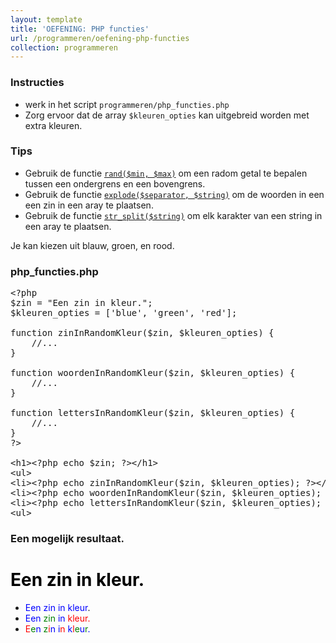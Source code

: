 ```yaml
---
layout: template
title: 'OEFENING: PHP functies'
url: /programmeren/oefening-php-functies
collection: programmeren
---
```

<div class="highlight">
    <h3>Instructies</h3>
    <ul>
        <li>werk in het script <code>programmeren/php_functies.php</code></li>
        <li>Zorg ervoor dat de array <code>$kleuren_opties</code> kan uitgebreid worden met extra kleuren.</li>
    </ul>
    <h3>Tips</h3>
    <ul>
        <li>Gebruik de functie <a target="_blank" href="https://www.php.net/manual/en/function.rand.php"><code>rand($min, $max)</code></a> om een radom getal te bepalen tussen een ondergrens en een bovengrens.</li>
        <li>Gebruik de functie <a target="_blank" href="https://www.php.net/manual/en/function.explode.php"><code>explode($separator, $string)</code></a> om de woorden in een een zin in een aray te plaatsen.</li>
        <li>Gebruik de functie <a target="_blank" href="https://www.php.net/manual/en/function.str-split.php"><code>str_split($string)</code></a> om elk karakter van een string in een aray te plaatsen.</li>
    </ul>
</div>

Je kan kiezen uit blauw, groen, en rood.

### php_functies.php
<pre data-enlighter-theme="beyond" data-enlighter-language="php">
&lt;?php
$zin = "Een zin in kleur.";
$kleuren_opties = ['blue', 'green', 'red'];

function zinInRandomKleur($zin, $kleuren_opties) {
    //...
}

function woordenInRandomKleur($zin, $kleuren_opties) {
    //...
}

function lettersInRandomKleur($zin, $kleuren_opties) {
    //...
}
?&gt;

&lt;h1&gt;&lt;?php echo $zin; ?&gt;&lt;/h1&gt;
&lt;ul&gt;
&lt;li&gt;&lt;?php echo zinInRandomKleur($zin, $kleuren_opties); ?&gt;&lt;/li&gt;
&lt;li&gt;&lt;?php echo woordenInRandomKleur($zin, $kleuren_opties); ?&gt;&lt;/li&gt;
&lt;li&gt;&lt;?php echo lettersInRandomKleur($zin, $kleuren_opties); ?&gt;&lt;/li&gt;
&lt;ul&gt;
</pre>

### Een mogelijk resultaat.
<div class="shadow result">
<h1 style="color: black">Een zin in kleur.</h1>
<ul>
    <li><span style="color: blue">Een zin in kleur</span>.</li>
    <li><span style="color: blue">Een</span> <span style="color: green">zin</span> <span style="color: blue">in</span> <span style="color: red">kleur.</span></li>
    <li><span style="color: red">E</span><span style="color: green">e</span><span style="color: blue">n</span> <span style="color: green">z</span><span style="color: red">i</span><span style="color: blue">n</span> <span style="color: blue">i</span><span style="color: red">n</span> <span style="color: blue">k</span><span style="color: red">l</span><span style="color: green">e</span><span style="color: blue">u</span><span style="color: green">r</span><span style="color: blue">.</span></li>
</ul>
</div>